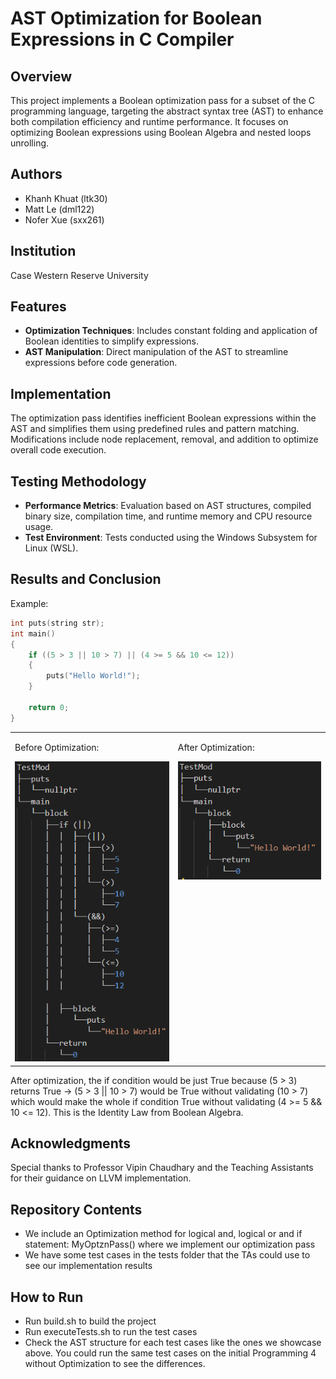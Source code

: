# AST Optimization for Boolean Expressions in C Compiler

## Overview
This project implements a Boolean optimization pass for a subset of the C programming language, targeting the abstract syntax tree (AST) to enhance both compilation efficiency and runtime performance. It focuses on optimizing Boolean expressions using Boolean Algebra and nested loops unrolling.

## Authors
- Khanh Khuat (ltk30)
- Matt Le (dml122)
- Nofer Xue (sxx261)

## Institution
Case Western Reserve University

## Features
- **Optimization Techniques**: Includes constant folding and application of Boolean identities to simplify expressions.
- **AST Manipulation**: Direct manipulation of the AST to streamline expressions before code generation.

## Implementation
The optimization pass identifies inefficient Boolean expressions within the AST and simplifies them using predefined rules and pattern matching. Modifications include node replacement, removal, and addition to optimize overall code execution.

## Testing Methodology
- **Performance Metrics**: Evaluation based on AST structures, compiled binary size, compilation time, and runtime memory and CPU resource usage.
- **Test Environment**: Tests conducted using the Windows Subsystem for Linux (WSL).

## Results and Conclusion
Example:
```c
int puts(string str);
int main()
{
    if ((5 > 3 || 10 > 7) || (4 >= 5 && 10 <= 12))
    {
        puts("Hello World!");
    }

    return 0;
}
```
<table>
  <tr>
    <td style="vertical-align: top;">
      <p>Before Optimization:</p>
      <img src="noOptimization.png" alt="AST Before Optimization" style="width:100%">
    </td>
    <td style="vertical-align: top;">
      <p>After Optimization:</p>
      <img src="afterOptimization.png" alt="AST After Optimization" style="width:100%">
    </td>
  </tr>
</table>

After optimization, the if condition would be just True because (5 > 3) returns True -> (5 > 3 || 10 > 7) would be True without validating (10 > 7) which would make the whole if condition True without validating (4 >= 5 && 10 <= 12). This is the Identity Law from Boolean Algebra.    

## Acknowledgments
Special thanks to Professor Vipin Chaudhary and the Teaching Assistants for their guidance on LLVM implementation.

## Repository Contents
- We include an Optimization method for logical and, logical or and if statement: MyOptznPass() where we implement our optimization pass
- We have some test cases in the tests folder that the TAs could use to see our implementation results

## How to Run
- Run build.sh to build the project
- Run executeTests.sh to run the test cases
- Check the AST structure for each test cases like the ones we showcase above. You could run the same test cases on the initial Programming 4 without Optimization to see the differences.  

